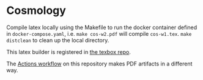 # Cosmology

Compile latex locally using the Makefile to run the docker container defined
in `docker-compose.yaml`, i.e. `make cos-w2.pdf` will compile `cos-w1.tex`.
`make distclean` to clean up the local directory.

This latex builder is registered in 
[the texbox repo](https://github.com/ahayden/texbox). 

The [Actions workflow](https://github.com/ahayden/cosmology/actions) on this
repository makes PDF artifacts in a different way.

